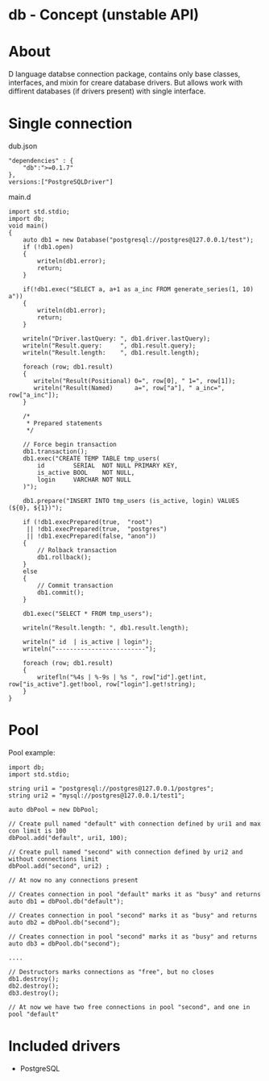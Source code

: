 db - Concept (unstable API)
=======================

About
=====
D language databse connection package, contains only base classes, interfaces, and mixin for creare database drivers.
But allows work with diffirent databases (if drivers present) with single interface.

Single connection
=================
dub.json

    "dependencies" : {
        "db":">=0.1.7"
    },
    versions:["PostgreSQLDriver"]

main.d

    import std.stdio;
    import db;
    void main()
    {
        auto db1 = new Database("postgresql://postgres@127.0.0.1/test");
        if (!db1.open)
        {
            writeln(db1.error);
            return;
        }

        if(!db1.exec("SELECT a, a+1 as a_inc FROM generate_series(1, 10) a"))
        {
            writeln(db1.error);
            return;
        }

        writeln("Driver.lastQuery: ", db1.driver.lastQuery);
        writeln("Result.query:     ", db1.result.query);
        writeln("Result.length:    ", db1.result.length);

        foreach (row; db1.result)
        {
           writeln("Result(Positional) 0=", row[0], " 1=", row[1]);
           writeln("Result(Named)      a=", row["a"], " a_inc=", row["a_inc"]);
        }

        /*
         * Prepared statements
         */
        
        // Force begin transaction
        db1.transaction();
        db1.exec("CREATE TEMP TABLE tmp_users(
            id        SERIAL  NOT NULL PRIMARY KEY,
            is_active BOOL    NOT NULL,
            login     VARCHAR NOT NULL
        )");
        
        db1.prepare("INSERT INTO tmp_users (is_active, login) VALUES (${0}, ${1})");
        
        if (!db1.execPrepared(true,  "root")
         || !db1.execPrepared(true,  "postgres")
         || !db1.execPrepared(false, "anon"))
        {
            // Rolback transaction
            db1.rollback();
        }
        else
        {
            // Commit transaction
            db1.commit();
        }
        
        db1.exec("SELECT * FROM tmp_users");

        writeln("Result.length: ", db1.result.length);

        writeln(" id  | is_active | login");
        writeln("-------------------------");

        foreach (row; db1.result)
        {
            writefln("%4s | %-9s | %s ", row["id"].get!int, row["is_active"].get!bool, row["login"].get!string);
        }
    }


Pool
====
Pool example:

    import db;
    import std.stdio;

    string uri1 = "postgresql://postgres@127.0.0.1/postgres";
    string uri2 = "mysql://postgres@127.0.0.1/test1";

    auto dbPool = new DbPool;

    // Create pull named "default" with connection defined by uri1 and max con limit is 100
    dbPool.add("default", uri1, 100);

    // Create pull named "second" with connection defined by uri2 and without connections limit
    dbPool.add("second", uri2) ;

    // At now no any connections present

    // Creates connection in pool "default" marks it as "busy" and returns
    auto db1 = dbPool.db("default");

    // Creates connection in pool "second" marks it as "busy" and returns
    auto db2 = dbPool.db("second");

    // Creates connection in pool "second" marks it as "busy" and returns
    auto db3 = dbPool.db("second");

    ....

    // Destructors marks connections as "free", but no closes
    db1.destroy();
    db2.destroy();
    db3.destroy();

    // At now we have two free connections in pool "second", and one in pool "default"

Included drivers
================

* PostgreSQL

